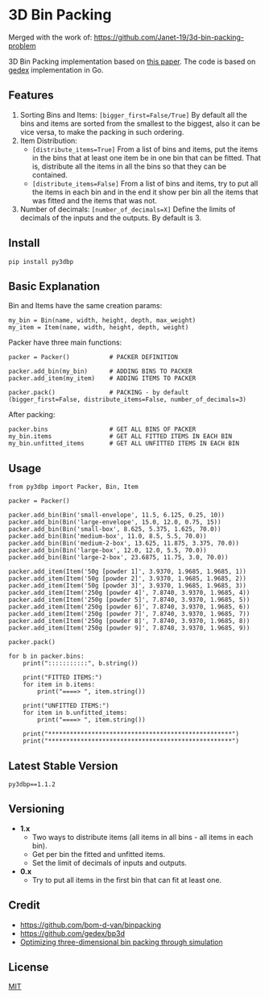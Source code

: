 3D Bin Packing
====
Merged with the work of: https://github.com/Janet-19/3d-bin-packing-problem

3D Bin Packing implementation based on [this paper](erick_dube_507-034.pdf). The code is based on [gedex](https://github.com/gedex/bp3d) implementation in Go.

## Features
1. Sorting Bins and Items:
    ```[bigger_first=False/True]``` By default all the bins and items are sorted from the smallest to the biggest, also it can be vice versa, to make the packing in such ordering.
2. Item Distribution:
    - ```[distribute_items=True]``` From a list of bins and items, put the items in the bins that at least one item be in one bin that can be fitted. That is, distribute all the items in all the bins so that they can be contained.
    - ```[distribute_items=False]``` From a list of bins and items, try to put all the items in each bin and in the end it show per bin all the items that was fitted and the items that was not.
3. Number of decimals:
    ```[number_of_decimals=X]``` Define the limits of decimals of the inputs and the outputs. By default is 3.

## Install

```
pip install py3dbp
```

## Basic Explanation

Bin and Items have the same creation params:
```
my_bin = Bin(name, width, height, depth, max_weight)
my_item = Item(name, width, height, depth, weight)
```
Packer have three main functions:
```
packer = Packer()           # PACKER DEFINITION

packer.add_bin(my_bin)      # ADDING BINS TO PACKER
packer.add_item(my_item)    # ADDING ITEMS TO PACKER

packer.pack()               # PACKING - by default (bigger_first=False, distribute_items=False, number_of_decimals=3)
```

After packing:
```
packer.bins                 # GET ALL BINS OF PACKER
my_bin.items                # GET ALL FITTED ITEMS IN EACH BIN
my_bin.unfitted_items       # GET ALL UNFITTED ITEMS IN EACH BIN
```


## Usage

```
from py3dbp import Packer, Bin, Item

packer = Packer()

packer.add_bin(Bin('small-envelope', 11.5, 6.125, 0.25, 10))
packer.add_bin(Bin('large-envelope', 15.0, 12.0, 0.75, 15))
packer.add_bin(Bin('small-box', 8.625, 5.375, 1.625, 70.0))
packer.add_bin(Bin('medium-box', 11.0, 8.5, 5.5, 70.0))
packer.add_bin(Bin('medium-2-box', 13.625, 11.875, 3.375, 70.0))
packer.add_bin(Bin('large-box', 12.0, 12.0, 5.5, 70.0))
packer.add_bin(Bin('large-2-box', 23.6875, 11.75, 3.0, 70.0))

packer.add_item(Item('50g [powder 1]', 3.9370, 1.9685, 1.9685, 1))
packer.add_item(Item('50g [powder 2]', 3.9370, 1.9685, 1.9685, 2))
packer.add_item(Item('50g [powder 3]', 3.9370, 1.9685, 1.9685, 3))
packer.add_item(Item('250g [powder 4]', 7.8740, 3.9370, 1.9685, 4))
packer.add_item(Item('250g [powder 5]', 7.8740, 3.9370, 1.9685, 5))
packer.add_item(Item('250g [powder 6]', 7.8740, 3.9370, 1.9685, 6))
packer.add_item(Item('250g [powder 7]', 7.8740, 3.9370, 1.9685, 7))
packer.add_item(Item('250g [powder 8]', 7.8740, 3.9370, 1.9685, 8))
packer.add_item(Item('250g [powder 9]', 7.8740, 3.9370, 1.9685, 9))

packer.pack()

for b in packer.bins:
    print(":::::::::::", b.string())

    print("FITTED ITEMS:")
    for item in b.items:
        print("====> ", item.string())

    print("UNFITTED ITEMS:")
    for item in b.unfitted_items:
        print("====> ", item.string())

    print("***************************************************")
    print("***************************************************")

```

## Latest Stable Version
    py3dbp==1.1.2

## Versioning
- **1.x**
    - Two ways to distribute items (all items in all bins - all items in each bin).
    - Get per bin the fitted and unfitted items.
    - Set the limit of decimals of inputs and outputs.
- **0.x**
    - Try to put all items in the first bin that can fit at least one.

## Credit

* https://github.com/bom-d-van/binpacking
* https://github.com/gedex/bp3d
* [Optimizing three-dimensional bin packing through simulation](erick_dube_507-034.pdf)

## License

[MIT](./LICENSE)

